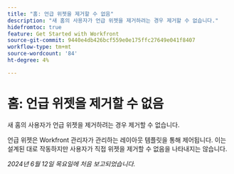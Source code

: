 ```yaml
---
title: "홈: 언급 위젯을 제거할 수 없음"
description: "새 홈의 사용자가 언급 위젯을 제거하려는 경우 제거할 수 없습니다."
hidefromtoc: true
feature: Get Started with Workfront
source-git-commit: 9440e4db426bcf559e0e175ffc27649e041f8407
workflow-type: tm+mt
source-wordcount: '84'
ht-degree: 4%

---
```



# 홈: 언급 위젯을 제거할 수 없음

새 홈의 사용자가 언급 위젯을 제거하려는 경우 제거할 수 없습니다.

언급 위젯은 Workfront 관리자가 관리하는 레이아웃 템플릿을 통해 제어됩니다. 이는 설계된 대로 작동하지만 사용자가 직접 위젯을 제거할 수 없음을 나타내지는 않습니다.

_2024년 6월 12일 목요일에 처음 보고되었습니다._
